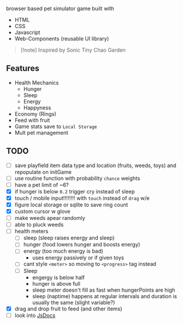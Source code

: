 browser based pet simulator game built with

- HTML
- CSS
- Javascript
- Web-Components (reusable UI library)

> [!note] Inspired by Sonic Tiny Chao Garden

## Features

- Health Mechanics
  - Hunger
  - Sleep
  - Energy
  - Happyness
- Economy (Rings)
- Feed with fruit
- Game stats save to `Local Storage`
- Mult pet management

## TODO

- [ ] save playfield item data type and location (fruits, weeds, toys) and repopulate on initGame
- [ ] use routine function with probability `chance` weights
- [ ] have a pet limit of ~6?
- [x] if hunger is below `0.2` trigger cry instead of sleep
- [x] touch / mobile input!!!!!!!! with `touch` instead of `drag` w/e
- [x] figure local storage or sqlite to save ring count
- [x] custom cursor w glove
- [ ] make weeds apear randomly
- [ ] able to pluck weeds
- [ ] health meters
  - [ ] sleep (sleep raises energy and sleep)
  - [ ] hunger (food lowers hunger and boosts energy)
  - [ ] energy (too much energy is bad)
    - uses energy passively or if given toys
  - [ ] cant style `<meter>` so moving to `<progress>` tag instead
  - [ ] Sleep
    - engergy is below half
    - hunger is above full
    - sleep meter doesn't fill as fast when hungerPoints are high
    - sleep (naptime) happens at regular intervals and duration is usually the same (slight variable?)
- [x] drag and drop fruit to feed (and other items)
- [ ] look into [JsDocs](https://depth-first.com/articles/2021/10/20/types-without-typescript/)
